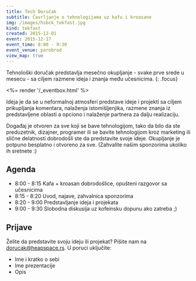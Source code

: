 ```yaml
---
title: Tech Doručak
subtitle: Čavrljanje o tehnologijama uz kafu i kroasane
img: /images/hsbck_tekfast.jpg
kind: tekfast
created: 2015-12-01
event: 2015-12-17
event_time: 8:00 - 9:30
event_venue: parobrod
view_map: true
---
```


Tehnološki doručak predstavlja mesečno okupljanje - svake prve srede u mesecu -
sa ciljem razmene ideja i znanja među učesnicima.
{: .focus}

<%= render '/_eventbox.html' %>

Ideja je da se u neformalnoj atmosferi predstave ideje i projekti sa ciljem
prikupljanja komentara, nalaženja istomišljenjika, razmene znanja iz
predstavljene oblasti a opciono i nalaženje partnera za dalju realizaciju.

Događaj je otvoren za sve koji se bave tehnologijom, tako da bilo da ste
preduzetnik, dizajner, programer ili se bavite tehnologijom kroz marketing ili
slične delatnosti dobrodošli ste da predstavite svoje ideje. Okupljanje je
potpuno besplatno i otvoreno za sve. (Zahvalite našim sponzorima ukoliko ih
sretnete :)


## Agenda

+ 8:00 - 8:15	Kafa + kroasan dobrodošlice, opušteni razgovor sa učesnicima
+ 8:15 - 8:20	Uvod, najave, zahvalnica sponzorima
+ 8:20 - 9:00	Predstavljanje ideja i projekata
+ 9:00 - 9:30	Slobodna diskusija uz kofeinsku dopunu ako zatreba ;)


## Prijave

Želite da predstavite svoju ideju ili projekat?
Pišite nam na dorucak@heapspace.rs. U poruci uključite:

+ Ime i kratko o sebi
+ Ime prezentacije
+ Opis

